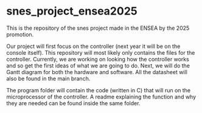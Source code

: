 # snes_project_ensea2025
This is the repository of the snes project made in the ENSEA by the 2025 promotion.


Our project will first focus on the controller (next year it will be on the console itself). This repository will most likely only contains the files for the controller.
Currently, we are working on looking how the controller works and so get the first ideas of what we are going to do.
Next, we will do the Gantt diagram for both the hardware and software.
All the datasheet will also be found in the main branch.

The program folder will contain the code (written in C) that will run on the microprocessor of the controller. A readme explaining the function and why they are needed can be found inside the same folder.
